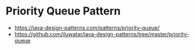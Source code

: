 # Priority Queue Pattern

- https://java-design-patterns.com/patterns/priority-queue/
- https://github.com/iluwatar/java-design-patterns/tree/master/priority-queue